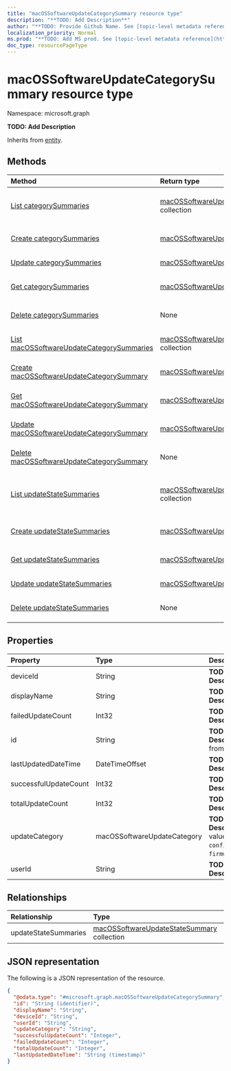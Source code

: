 ```yaml
---
title: "macOSSoftwareUpdateCategorySummary resource type"
description: "**TODO: Add Description**"
author: "**TODO: Provide Github Name. See [topic-level metadata reference](https://msgo.azurewebsites.net/add/document/guidelines/metadata.html#topic-level-metadata)**"
localization_priority: Normal
ms.prod: "**TODO: Add MS prod. See [topic-level metadata reference](https://msgo.azurewebsites.net/add/document/guidelines/metadata.html#topic-level-metadata)**"
doc_type: resourcePageType
---
```


# macOSSoftwareUpdateCategorySummary resource type

Namespace: microsoft.graph

**TODO: Add Description**


Inherits from [entity](../resources/entity.md).

## Methods
|Method|Return type|Description|
|:---|:---|:---|
|[List categorySummaries](../api/intune-macossoftwareupdateaccountsummary-list-categorysummaries.md)|[macOSSoftwareUpdateCategorySummary](../resources/intune-macossoftwareupdatecategorysummary.md) collection|Get the macOSSoftwareUpdateCategorySummary resources from the categorySummaries navigation property.|
|[Create categorySummaries](../api/intune-macossoftwareupdateaccountsummary-post-categorysummaries.md)|[macOSSoftwareUpdateCategorySummary](../resources/intune-macossoftwareupdatecategorysummary.md)|Create a new macOSSoftwareUpdateCategorySummary object.|
|[Update categorySummaries](../api/intune-macossoftwareupdateaccountsummary-update-categorysummaries.md)|[macOSSoftwareUpdateCategorySummary](../resources/intune-macossoftwareupdatecategorysummary.md)|Update the properties of a categorySummaries object.|
|[Get categorySummaries](../api/intune-macossoftwareupdateaccountsummary-get-macossoftwareupdatecategorysummary.md)|[macOSSoftwareUpdateCategorySummary](../resources/intune-macossoftwareupdatecategorysummary.md)|Read the properties and relationships of a [macOSSoftwareUpdateCategorySummary](../resources/intune-macossoftwareupdatecategorysummary.md) object.|
|[Delete categorySummaries](../api/intune-macossoftwareupdateaccountsummary-delete-categorysummaries.md)|None|Delete a [macOSSoftwareUpdateCategorySummary](../resources/intune-macossoftwareupdatecategorysummary.md) object.|
|[List macOSSoftwareUpdateCategorySummaries](../api/intune-macossoftwareupdatecategorysummary-list.md)|[macOSSoftwareUpdateCategorySummary](../resources/intune-macossoftwareupdatecategorysummary.md) collection|Get a list of the [macOSSoftwareUpdateCategorySummary](../resources/macossoftwareupdatecategorysummary.md) objects and their properties.|
|[Create macOSSoftwareUpdateCategorySummary](../api/intune-macossoftwareupdatecategorysummary-create.md)|[macOSSoftwareUpdateCategorySummary](../resources/intune-macossoftwareupdatecategorysummary.md)|Create a new [macOSSoftwareUpdateCategorySummary](../resources/intune-macossoftwareupdatecategorysummary.md) object.|
|[Get macOSSoftwareUpdateCategorySummary](../api/intune-macossoftwareupdatecategorysummary-get.md)|[macOSSoftwareUpdateCategorySummary](../resources/intune-macossoftwareupdatecategorysummary.md)|Read the properties and relationships of a [macOSSoftwareUpdateCategorySummary](../resources/intune-macossoftwareupdatecategorysummary.md) object.|
|[Update macOSSoftwareUpdateCategorySummary](../api/intune-macossoftwareupdatecategorysummary-update.md)|[macOSSoftwareUpdateCategorySummary](../resources/intune-macossoftwareupdatecategorysummary.md)|Update the properties of a [macOSSoftwareUpdateCategorySummary](../resources/intune-macossoftwareupdatecategorysummary.md) object.|
|[Delete macOSSoftwareUpdateCategorySummary](../api/intune-macossoftwareupdatecategorysummary-delete.md)|None|Deletes a [macOSSoftwareUpdateCategorySummary](../resources/intune-macossoftwareupdatecategorysummary.md) object.|
|[List updateStateSummaries](../api/intune-macossoftwareupdatecategorysummary-list-updatestatesummaries.md)|[macOSSoftwareUpdateStateSummary](../resources/intune-macossoftwareupdatestatesummary.md) collection|Get the macOSSoftwareUpdateStateSummary resources from the updateStateSummaries navigation property.|
|[Create updateStateSummaries](../api/intune-macossoftwareupdatecategorysummary-post-updatestatesummaries.md)|[macOSSoftwareUpdateStateSummary](../resources/intune-macossoftwareupdatestatesummary.md)|Create a new macOSSoftwareUpdateStateSummary object.|
|[Get updateStateSummaries](../api/intune-macossoftwareupdatecategorysummary-get-macossoftwareupdatestatesummary.md)|[macOSSoftwareUpdateStateSummary](../resources/intune-macossoftwareupdatestatesummary.md)|Read the properties and relationships of a [macOSSoftwareUpdateStateSummary](../resources/intune-macossoftwareupdatestatesummary.md) object.|
|[Update updateStateSummaries](../api/intune-macossoftwareupdatecategorysummary-update-updatestatesummaries.md)|[macOSSoftwareUpdateStateSummary](../resources/intune-macossoftwareupdatestatesummary.md)|Update the properties of an updateStateSummaries object.|
|[Delete updateStateSummaries](../api/intune-macossoftwareupdatecategorysummary-delete-updatestatesummaries.md)|None|Delete a [macOSSoftwareUpdateStateSummary](../resources/intune-macossoftwareupdatestatesummary.md) object.|

## Properties
|Property|Type|Description|
|:---|:---|:---|
|deviceId|String|**TODO: Add Description**|
|displayName|String|**TODO: Add Description**|
|failedUpdateCount|Int32|**TODO: Add Description**|
|id|String|**TODO: Add Description** Inherited from [entity](../resources/entity.md)|
|lastUpdatedDateTime|DateTimeOffset|**TODO: Add Description**|
|successfulUpdateCount|Int32|**TODO: Add Description**|
|totalUpdateCount|Int32|**TODO: Add Description**|
|updateCategory|macOSSoftwareUpdateCategory|**TODO: Add Description**. Possible values are: `critical`, `configurationDataFile`, `firmware`, `other`.|
|userId|String|**TODO: Add Description**|

## Relationships
|Relationship|Type|Description|
|:---|:---|:---|
|updateStateSummaries|[macOSSoftwareUpdateStateSummary](../resources/intune-macossoftwareupdatestatesummary.md) collection|**TODO: Add Description**|

## JSON representation
The following is a JSON representation of the resource.
<!-- {
  "blockType": "resource",
  "keyProperty": "id",
  "@odata.type": "microsoft.graph.macOSSoftwareUpdateCategorySummary",
  "baseType": "microsoft.graph.entity",
  "openType": false
}
-->
``` json
{
  "@odata.type": "#microsoft.graph.macOSSoftwareUpdateCategorySummary",
  "id": "String (identifier)",
  "displayName": "String",
  "deviceId": "String",
  "userId": "String",
  "updateCategory": "String",
  "successfulUpdateCount": "Integer",
  "failedUpdateCount": "Integer",
  "totalUpdateCount": "Integer",
  "lastUpdatedDateTime": "String (timestamp)"
}
```

